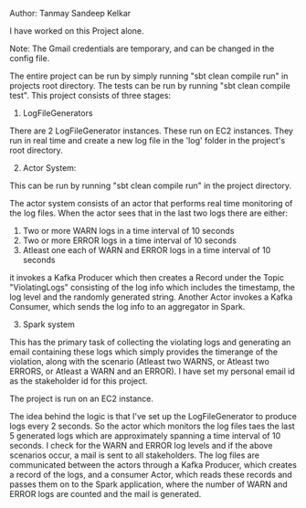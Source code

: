 Author: Tanmay Sandeep Kelkar

I have worked on this Project alone.

Note: The Gmail credentials are temporary, and can be changed in the config file.

The entire project can be run by simply running "sbt clean compile run" in projects root directory. The tests can be run by running "sbt clean compile test".
This project consists of three stages:

1. LogFileGenerators

There are 2 LogFileGenerator instances. These run on EC2 instances. They run in real time and create a new log file in the 'log' folder in the project's root directory.

2. Actor System:

This can be run by running "sbt clean compile run" in the project directory.

The actor system consists of an actor that performs real time monitoring of the log files. When the actor sees that in the last two logs there are either:
  1. Two or more WARN logs in a time interval of 10 seconds
  2. Two or more ERROR logs in a time interval of 10 seconds
  3. Atleast one each of WARN and ERROR logs in a time interval of 10 seconds

it invokes a Kafka Producer which then creates a Record under the Topic "ViolatingLogs" consisting of the log info which includes the timestamp, the log level and the randomly generated string. Another Actor invokes a Kafka Consumer, which sends the log info to an aggregator in Spark.

3. Spark system

This has the primary task of collecting the violating logs and generating an email containing these logs which simply provides the timerange of the violation, along with the scenario (Atleast two WARNS, or Atleast two ERRORS, or Atleast a WARN and an ERROR). I have set my personal email id as the stakeholder id for this project.

The project is run on an EC2 instance.

The idea behind the logic is that I've set up the LogFileGenerator to produce logs every 2 seconds. So the actor which monitors the log files taes the last 5 generated logs which are approximately spanning a time interval of 10 seconds. I check for the WARN and ERROR log levels and if the above scenarios occur, a mail is sent to all stakeholders. The log files are communicated between the actors through a Kafka Producer, which creates a record of the logs, and a consumer Actor, which reads these records and passes them on to the Spark application, where the number of WARN and ERROR logs are counted and the mail is generated.
